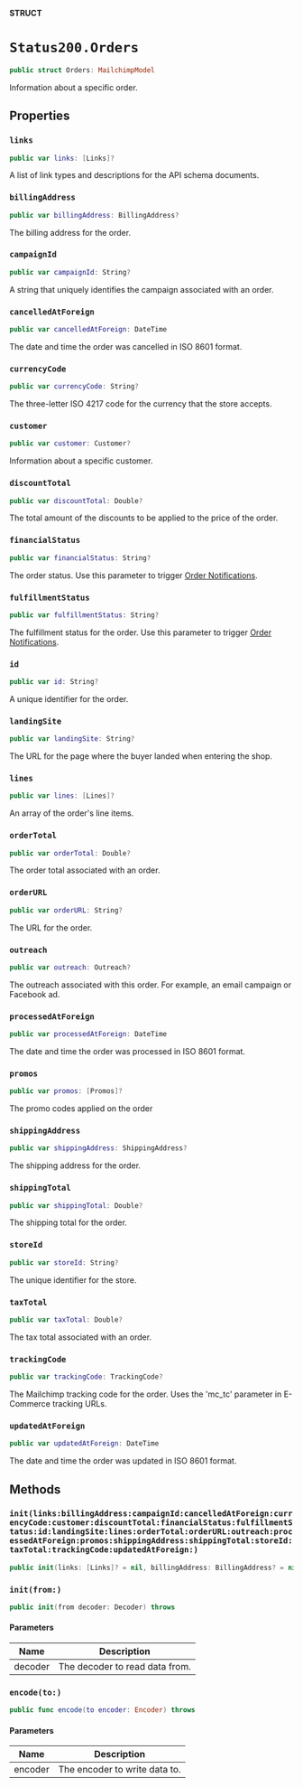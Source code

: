 **STRUCT**

# `Status200.Orders`

```swift
public struct Orders: MailchimpModel
```

Information about a specific order.

## Properties
### `links`

```swift
public var links: [Links]?
```

A list of link types and descriptions for the API schema documents.

### `billingAddress`

```swift
public var billingAddress: BillingAddress?
```

The billing address for the order.

### `campaignId`

```swift
public var campaignId: String?
```

A string that uniquely identifies the campaign associated with an order.

### `cancelledAtForeign`

```swift
public var cancelledAtForeign: DateTime
```

The date and time the order was cancelled in ISO 8601 format.

### `currencyCode`

```swift
public var currencyCode: String?
```

The three-letter ISO 4217 code for the currency that the store accepts.

### `customer`

```swift
public var customer: Customer?
```

Information about a specific customer.

### `discountTotal`

```swift
public var discountTotal: Double?
```

The total amount of the discounts to be applied to the price of the order.

### `financialStatus`

```swift
public var financialStatus: String?
```

The order status. Use this parameter to trigger [Order Notifications](https://mailchimp.com/developer/marketing/docs/e-commerce/#order-notifications).

### `fulfillmentStatus`

```swift
public var fulfillmentStatus: String?
```

The fulfillment status for the order. Use this parameter to trigger [Order Notifications](https://mailchimp.com/developer/marketing/docs/e-commerce/#order-notifications).

### `id`

```swift
public var id: String?
```

A unique identifier for the order.

### `landingSite`

```swift
public var landingSite: String?
```

The URL for the page where the buyer landed when entering the shop.

### `lines`

```swift
public var lines: [Lines]?
```

An array of the order's line items.

### `orderTotal`

```swift
public var orderTotal: Double?
```

The order total associated with an order.

### `orderURL`

```swift
public var orderURL: String?
```

The URL for the order.

### `outreach`

```swift
public var outreach: Outreach?
```

The outreach associated with this order. For example, an email campaign or Facebook ad.

### `processedAtForeign`

```swift
public var processedAtForeign: DateTime
```

The date and time the order was processed in ISO 8601 format.

### `promos`

```swift
public var promos: [Promos]?
```

The promo codes applied on the order

### `shippingAddress`

```swift
public var shippingAddress: ShippingAddress?
```

The shipping address for the order.

### `shippingTotal`

```swift
public var shippingTotal: Double?
```

The shipping total for the order.

### `storeId`

```swift
public var storeId: String?
```

The unique identifier for the store.

### `taxTotal`

```swift
public var taxTotal: Double?
```

The tax total associated with an order.

### `trackingCode`

```swift
public var trackingCode: TrackingCode?
```

The Mailchimp tracking code for the order. Uses the 'mc_tc' parameter in E-Commerce tracking URLs.

### `updatedAtForeign`

```swift
public var updatedAtForeign: DateTime
```

The date and time the order was updated in ISO 8601 format.

## Methods
### `init(links:billingAddress:campaignId:cancelledAtForeign:currencyCode:customer:discountTotal:financialStatus:fulfillmentStatus:id:landingSite:lines:orderTotal:orderURL:outreach:processedAtForeign:promos:shippingAddress:shippingTotal:storeId:taxTotal:trackingCode:updatedAtForeign:)`

```swift
public init(links: [Links]? = nil, billingAddress: BillingAddress? = nil, campaignId: String? = nil, cancelledAtForeign: Date? = nil, currencyCode: String? = nil, customer: Customer? = nil, discountTotal: Double? = nil, financialStatus: String? = nil, fulfillmentStatus: String? = nil, id: String? = nil, landingSite: String? = nil, lines: [Lines]? = nil, orderTotal: Double? = nil, orderURL: String? = nil, outreach: Outreach? = nil, processedAtForeign: Date? = nil, promos: [Promos]? = nil, shippingAddress: ShippingAddress? = nil, shippingTotal: Double? = nil, storeId: String? = nil, taxTotal: Double? = nil, trackingCode: TrackingCode? = nil, updatedAtForeign: Date? = nil)
```

### `init(from:)`

```swift
public init(from decoder: Decoder) throws
```

#### Parameters

| Name | Description |
| ---- | ----------- |
| decoder | The decoder to read data from. |

### `encode(to:)`

```swift
public func encode(to encoder: Encoder) throws
```

#### Parameters

| Name | Description |
| ---- | ----------- |
| encoder | The encoder to write data to. |